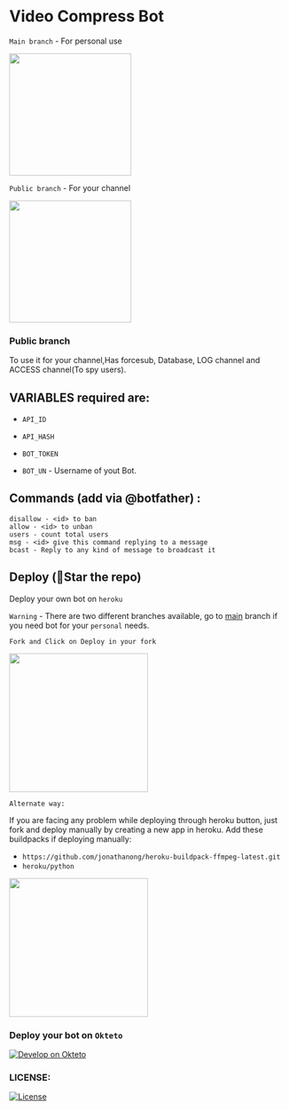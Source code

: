 # Video Compress Bot
  
`Main branch` - For personal use
<p align="left">
<a href="https://github.com/Tamilupdates/compress-bot/tree/main"> <img src="https://img.shields.io/badge/Github-main%20branch-blueviolet?style=for-the-badge&logo=github" width="220""/></a>
</p>
  
`Public branch` - For your channel
<p align="left">
<a href="https://github.com/Tamilupdates/compress-bot/tree/public"> <img src="https://img.shields.io/badge/Github-public%20branch-blueviolet?style=for-the-badge&logo=github" width="220""/></a>
</p>

### Public branch
To use it for your channel,Has forcesub, Database, LOG channel and ACCESS channel(To spy users).

## VARIABLES required are:

* `API_ID`

* `API_HASH`

* `BOT_TOKEN`

* `BOT_UN` - Username of yout Bot.


## Commands (add via @botfather) :
```
disallow - <id> to ban
allow - <id> to unban
users - count total users
msg - <id> give this command replying to a message
bcast - Reply to any kind of message to broadcast it
```

  
## Deploy (🌟Star the repo) 
  
Deploy your own bot on `heroku`

`Warning` - There are two different branches available, go to [main](https://github.com/https://github.com/Tamilupdates/compress-bot/tree/main) branch if you need bot for your `personal` needs.
  
`Fork and Click on Deploy in your fork`
<p><a href="https://heroku.com/deploy"> <img src="https://img.shields.io/badge/Deploy%20To%20Heroku-black?style=for-the-badge&logo=heroku" width="250""/></a></p>

`Alternate way:`

If you are facing any problem while deploying through heroku button, just fork and deploy manually by creating a new app in heroku.
Add these buildpacks if deploying manually: 
- `https://github.com/jonathanong/heroku-buildpack-ffmpeg-latest.git`
- `heroku/python`

<p><a href="https://telegra.ph/Manual-Deploy-Video-Convertor-12-31"> <img src="https://img.shields.io/badge/Manual%20Deploy%20Tutorial-grey?style=for-the-badge&logo=telegraph" width="250""/></a></p>

### Deploy your bot on `Okteto`
  
[![Develop on Okteto](https://okteto.com/develop-okteto.svg)](https://cloud.okteto.com)

### LICENSE:

[![License](https://www.gnu.org/graphics/gplv3-127x51.png)](LICENSE)
